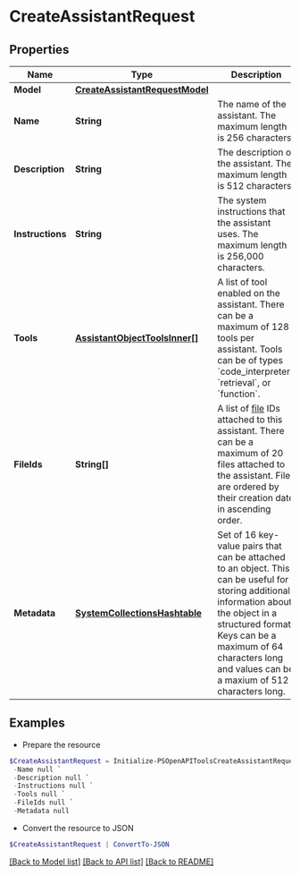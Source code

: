 # CreateAssistantRequest
## Properties

Name | Type | Description | Notes
------------ | ------------- | ------------- | -------------
**Model** | [**CreateAssistantRequestModel**](CreateAssistantRequestModel.md) |  | 
**Name** | **String** | The name of the assistant. The maximum length is 256 characters.  | [optional] 
**Description** | **String** | The description of the assistant. The maximum length is 512 characters.  | [optional] 
**Instructions** | **String** | The system instructions that the assistant uses. The maximum length is 256,000 characters.  | [optional] 
**Tools** | [**AssistantObjectToolsInner[]**](AssistantObjectToolsInner.md) | A list of tool enabled on the assistant. There can be a maximum of 128 tools per assistant. Tools can be of types &#x60;code_interpreter&#x60;, &#x60;retrieval&#x60;, or &#x60;function&#x60;.  | [optional] 
**FileIds** | **String[]** | A list of [file](/docs/api-reference/files) IDs attached to this assistant. There can be a maximum of 20 files attached to the assistant. Files are ordered by their creation date in ascending order.  | [optional] 
**Metadata** | [**SystemCollectionsHashtable**](.md) | Set of 16 key-value pairs that can be attached to an object. This can be useful for storing additional information about the object in a structured format. Keys can be a maximum of 64 characters long and values can be a maxium of 512 characters long.  | [optional] 

## Examples

- Prepare the resource
```powershell
$CreateAssistantRequest = Initialize-PSOpenAPIToolsCreateAssistantRequest  -Model null `
 -Name null `
 -Description null `
 -Instructions null `
 -Tools null `
 -FileIds null `
 -Metadata null
```

- Convert the resource to JSON
```powershell
$CreateAssistantRequest | ConvertTo-JSON
```

[[Back to Model list]](../README.md#documentation-for-models) [[Back to API list]](../README.md#documentation-for-api-endpoints) [[Back to README]](../README.md)

